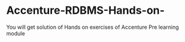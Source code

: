 # Accenture-RDBMS-Hands-on-
You will get solution of Hands on exercises of Accenture Pre learning module 
